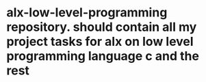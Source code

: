 # alx-low-level-programming repository. should contain all my project tasks for alx on low level programming language c and the rest
